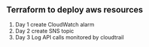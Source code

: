 Terraform to deploy aws resources
---

1. Day 1 create CloudWatch alarm
2. Day 2 create SNS topic
3. Day 3 Log API calls monitored by cloudtrail